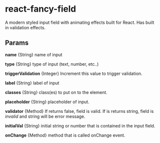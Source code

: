 # react-fancy-field

A modern styled input field with animating effects built for React. Has built in validation effects.


## Params

**name** {String} name of input

**type** {String} type of input (text, number, etc..)

**triggerValidation** {Integer} Increment this value to trigger validation.

**label** {String} label of input

**classes** {String} class(es) to put on to the <FancyButton /> element.

**placeholder** {String} placeholder of input.

**validator** {Method} If returns false, field is valid. If is returns string, field is *invalid* and string will be error message.

**initialVal** {String} initial string or number that is contained in the input field.

**onChange** {Method} method that is called onChange event.
